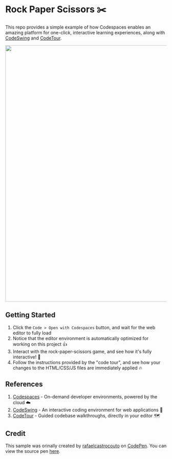 # Rock Paper Scissors ✂️

This repo provides a simple example of how Codespaces enables an amazing platform for one-click, interactive learning experiences, along with [CodeSwing](https://aka.ms/codeswing) and [CodeTour](https://aka.ms/codetour). 

<img width="800px" src="https://user-images.githubusercontent.com/116461/102677518-b2a43c00-4157-11eb-9b45-b8530abe5213.png" />

## Getting Started

1. Click the `Code > Open with Codespaces` button, and wait for the web editor to fully load
1. Notice that the  editor environment is automatically optimized for working on this project 👍
1. Interact with the rock-paper-scissors game, and see how it's fully interactive! 🚀
1. Follow the instructions provided by the "code tour", and see how your changes to the HTML/CSS/JS files are immediately applied 🔥

## References

1. [Codespaces](https://github.com/features/codespaces) - On-demand developer environments, powered by the cloud ☁️
1. [CodeSwing](https://aka.ms/codeswing) - An interactive coding environment for web applications 💃
1. [CodeTour](https://aka.ms/codetour) - Guided codebase walkthroughs, directly in your editor 🗺️

## Credit

This sample was orinally created by [rafaelcastrocouto](https://codepen.io/rafaelcastrocouto) on [CodePen](https://codepen.io). You can view the source pen [here](https://codepen.io/rafaelcastrocouto/pen/NWqgJPZ).
